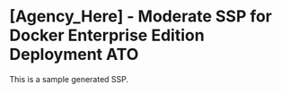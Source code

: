 # [Agency_Here] - Moderate SSP for Docker Enterprise Edition Deployment ATO

This is a sample generated SSP.
